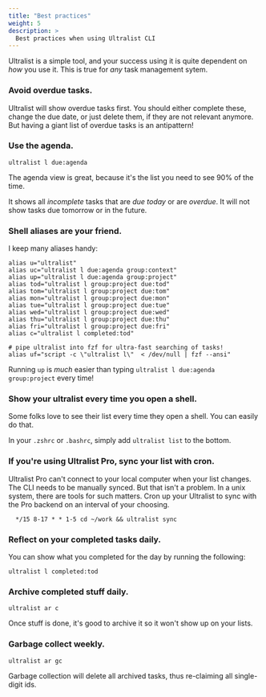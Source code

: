 ```yaml
---
title: "Best practices"
weight: 5
description: >
  Best practices when using Ultralist CLI
---
```


Ultralist is a simple tool, and your success using it is quite dependent on _how_ you use it.  This is true for _any_ task management sytem.

### Avoid overdue tasks.

Ultralist will show overdue tasks first.  You should either complete these, change the due date, or just delete them, if they are not relevant anymore.  But having a giant list of overdue tasks is an antipattern!

### Use the agenda.

```shell
ultralist l due:agenda
```

The agenda view is great, because it's the list you need to see 90% of the time.

It shows all _incomplete_ tasks that are _due today_ or are _overdue_.  It will not show tasks due tomorrow or in the future.

### Shell aliases are your friend.

I keep many aliases handy:

```shell
alias u="ultralist"
alias uc="ultralist l due:agenda group:context"
alias up="ultralist l due:agenda group:project"
alias tod="ultralist l group:project due:tod"
alias tom="ultralist l group:project due:tom"
alias mon="ultralist l group:project due:mon"
alias tue="ultralist l group:project due:tue"
alias wed="ultralist l group:project due:wed"
alias thu="ultralist l group:project due:thu"
alias fri="ultralist l group:project due:fri"
alias c="ultralist l completed:tod"

# pipe ultralist into fzf for ultra-fast searching of tasks!
alias uf="script -c \"ultralist l\"  < /dev/null | fzf --ansi"
```

Running `up` is _much_ easier than typing `ultralist l due:agenda group:project` every time!

### Show your ultralist every time you open a shell.

Some folks love to see their list every time they open a shell.  You can easily do that.

In your `.zshrc` or `.bashrc`, simply add `ultralist list` to the bottom.

### If you're using Ultralist Pro, sync your list with cron.

Ultralist Pro can't connect to your local computer when your list changes.  The CLI needs to be manually synced.  But that isn't a problem.  In a unix system, there are tools for such matters.  Cron up your Ultralist to sync with the Pro backend on an interval of your choosing.

```cron
  */15 8-17 * * 1-5 cd ~/work && ultralist sync
```

### Reflect on your completed tasks daily.

You can show what you completed for the day by running the following:

```
ultralist l completed:tod
```

### Archive completed stuff daily.

```
ultralist ar c
```

Once stuff is done, it's good to archive it so it won't show up on your lists.

### Garbage collect weekly.

```
ultralist ar gc
```

Garbage collection will delete all archived tasks, thus re-claiming all single-digit ids.

